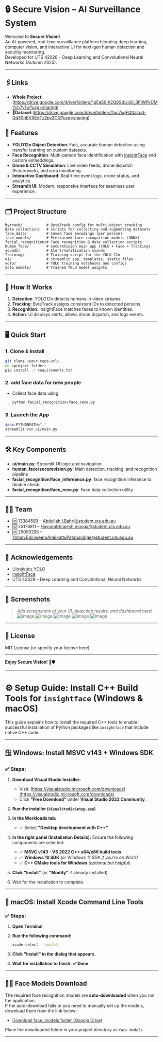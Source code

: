 # 🔒 Secure Vision – AI Surveillance System

Welcome to **Secure Vision**!  
An AI-powered, real-time surveillance platform blending deep learning, computer vision, and interactive UI for next-gen human detection and security monitoring.  
Developed for UTS 42028 – Deep Learning and Convolutional Neural Networks (Autumn 2025).

---
## 🖇️Links
- **Whole Project**:(https://drive.google.com/drive/folders/1gEeS6lK2Q9SdUoSl_3FIWFkDMYch7y1w?usp=sharing)
- **🏬Dataset**:(https://drive.google.com/drive/folders/1oc7sqFQttazod-Qq30nEVXEdTz2pv2CQ?usp=sharing)
## 🚀 Features

- **YOLO12n Object Detection**: Fast, accurate human detection using transfer learning on custom datasets.
- **Face Recognition**: Multi-person face identification with [InsightFace](https://github.com/deepinsight/insightface) and custom embeddings.
- **Drone & CCTV Simulation**: Live video feeds, drone dispatch (Futurework), and area monitoring.
- **Interactive Dashboard**: Real-time event logs, drone status, and analytics.
- **Streamlit UI**: Modern, responsive interface for seamless user experience.

---

## 🗂️ Project Structure

```
bytrack/           # ByteTrack config for multi-object tracking
data collection/   # Scripts for collecting and augmenting datasets
face_data/         # Saved face encodings (per person)
face_models/       # Pretrained face recognition models (ONNX)
facial_recognition/# Face recognition & data collection scripts
human_face/        # SecureVision main app (YOLO + Face + Tracking)
sounds/            # Alert/notification sounds
Training/          # Training script for the YOLO 12n
ui/                # Streamlit app, templates, static files
yolo/              # YOLO training notebooks and configs
yolo models/       # Trained YOLO model weights
```

---

## 🧠 How It Works

1. **Detection**: YOLO12n detects humans in video streams.
2. **Tracking**: ByteTrack assigns consistent IDs to detected persons.
3. **Recognition**: InsightFace matches faces to known identities.
4. **Action**: UI displays alerts, allows drone dispatch, and logs events.

---

## 🖥️ Quick Start

### 1. Clone & Install

```sh
git clone <your-repo-url>
cd <project-folder>
pip install -r requirements.txt
```

### 2. add face data for new people

- Collect face data using:
  ```sh
  python facial_recognition/face_reco.py
  ```

### 3. Launch the App

```sh
$env:PYTHONPATH="."    
streamlit run ui/main.py
```

---

## 🛠️ Key Components

- **ui/main.py**: Streamlit UI logic and navigation
- **human_face/securevision.py**: Main detection, tracking, and recognition pipeline
- **facial_recognition/face_infereance.py**: face recognition inferance to double check
- **facial_recognition/face_reco.py**: Face data collection utility

---

## 👨‍💻 Team

- 🆔 13384589 – [Abdullah.I.Bahri@student.uts.edu.au](mailto:Abdullah.I.Bahri@student.uts.edu.au)
- 🆔 25176811 – [Hayrambhrajesh.monga@student.uts.edu.au](mailto:Hayrambhrajesh.monga@student.uts.edu.au)
- 🆔 25093295 – [Yohan.EdiriweeraArakkattuPatabandige@student.uts.edu.au](mailto:Yohan.EdiriweeraArakkattuPatabandige@student.uts.edu.au)

---

## 📢 Acknowledgements

- [Ultralytics YOLO](https://github.com/ultralytics/ultralytics)
- [InsightFace](https://github.com/deepinsight/insightface)
- UTS 42028 – Deep Learning and Convolutional Neural Networks

---

## 📸 Screenshots

> _Add screenshots of your UI, detection results, and dashboard here!_
![image](https://github.com/user-attachments/assets/3da9f691-ecf6-4b59-880d-ac6e853babc2)
> ![image](https://github.com/user-attachments/assets/6e657109-765b-4223-a879-950ae492fe8e)
> ![image](https://github.com/user-attachments/assets/eecdd107-fa21-4bf8-916d-6d1e022b7e24)
> ![image](https://github.com/user-attachments/assets/fa0a4d21-ee39-41b3-9b27-c28abbd1ae5c)
> ![image](https://github.com/user-attachments/assets/5852223c-a201-487f-a37c-b92b47e41a24)

---

## 📝 License

MIT License (or specify your license here)

---

**Enjoy Secure Vision!** 🚨🛡️

---

# ⚙️ Setup Guide: Install C++ Build Tools for `insightface` (Windows & macOS)

This guide explains how to install the required C++ tools to enable successful installation of Python packages like `insightface` that include native C++ code.

---

## 🪟 Windows: Install MSVC v143 + Windows SDK

### ✅ Steps:

1. **Download Visual Studio Installer:**
   - Visit: [https://visualstudio.microsoft.com/downloads](https://visualstudio.microsoft.com/downloads)
   - Click **"Free Download"** under **Visual Studio 2022 Community**.

2. **Run the installer (`VisualStudioSetup.exe`)**

3. **In the Workloads tab:**
   - ✅ Select **"Desktop development with C++"**

4. **In the right panel (Installation Details):**
   Ensure the following components are selected:
   - ✅ **MSVC v143 - VS 2022 C++ x64/x86 build tools**
   - ✅ **Windows 10 SDK** *(or Windows 11 SDK if you're on Win11)*
   - ✅ **C++ CMake tools for Windows** *(optional but helpful)*

5. **Click "Install"** (or **"Modify"** if already installed)

6. Wait for the installation to complete.

---

## 🍎 macOS: Install Xcode Command Line Tools

### ✅ Steps:

1. **Open Terminal**

2. **Run the following command:**
   ```bash
   xcode-select --install
   ```
3. **Click "Install" in the dialog that appears.**

4. **Wait for installation to finish.**
**✅ Done**

---

## 🧑‍💻 Face Models Download

The required face recognition models are **auto-downloaded** when you run the application.  
If the auto-download fails or you need to manually set up the models, download them from the link below:

- [Download face_models folder (Google Drive)](https://drive.google.com/drive/folders/1gEeS6lK2Q9SdUoSl_3FIWFkDMYch7y1w?usp=sharing)

Place the downloaded folder in your project directory as `face_models`.

---
